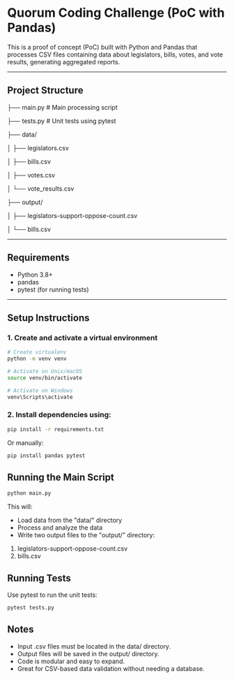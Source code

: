 # Quorum Coding Challenge (PoC with Pandas)

This is a proof of concept (PoC) built with Python and Pandas that processes CSV files containing data about legislators, bills, votes, and vote results, generating aggregated reports.

---

## Project Structure

├── main.py # Main processing script

├── tests.py # Unit tests using pytest

├── data/

│ ├── legislators.csv

│ ├── bills.csv

│ ├── votes.csv

│ └── vote_results.csv

├── output/

│ ├── legislators-support-oppose-count.csv

│ └── bills.csv

---

## Requirements

- Python 3.8+
- pandas
- pytest (for running tests)

---

## Setup Instructions

### 1. Create and activate a virtual environment

```bash
# Create virtualenv
python -m venv venv

# Activate on Unix/macOS
source venv/bin/activate

# Activate on Windows
venv\Scripts\activate
```

### 2. Install dependencies using:

```bash
pip install -r requirements.txt
```

Or manually:

```bash
pip install pandas pytest
```

## Running the Main Script

```py
python main.py
```

This will:

- Load data from the "data/" directory
- Process and analyze the data
- Write two output files to the "output/" directory:
1. legislators-support-oppose-count.csv
2. bills.csv

## Running Tests
Use pytest to run the unit tests:

```bash
pytest tests.py
```

## Notes

- Input .csv files must be located in the data/ directory.
- Output files will be saved in the output/ directory.
- Code is modular and easy to expand.
- Great for CSV-based data validation without needing a database.
